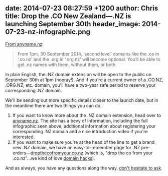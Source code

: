 date: 2014-07-23 08:27:59 +1200
author: Chris
title: Drop the .CO New Zealand—.NZ is launching September 30th
header_image: 2014-07-23-nz-infographic.png
----

<!-- excerpt -->

[From anyname.nz](http://anyname.nz/):

>From 1pm, 30 September 2014, ‘second level’ domains like the .co in ‘.co.nz’ and the .org in ‘.org.nz’ will become optional. You’ll be able to get .nz names with them, without them, or both.

In plain English, the .NZ domain extension will be open to the public on September 30th at 1pm (hooray!). And if you're a current owner of a .CO.NZ, .ORG.NZ, etc. domain, you'll have a two-year safe period to reserve your corresponding .NZ domain.

We'll be sending out more specific details closer to the launch date, but in the meantime there are two things you can do. 

<!-- /excerpt -->

1. If you want to know more about the .NZ domain extension, head over to [anyname.nz](http://anyname.nz/). The site has a bevy of information, including the full infographic seen above, additional information about registering your corresponding .NZ domain and a nice introduction video if you're interested.   
2. If you want to make sure you're at the head of the line to get a brand new .NZ domain, we have an easy-to-remember page for .NZ pre-orders—[dropthecofromyour.co.nz](http://dropthecofromyour.co.nz) (which is, "drop the co from your .co.nz"...we kind of love [domain hacks](https://iwantmyname.com/blog/2013/10/what-is-a-domain-hack-and-how-can-i-make-one.html)).

And as always, you have any questions along the way, [don't hesitate to ask](https://iwantmyname.com/support).
